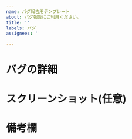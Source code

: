 ```yaml
---
name: バグ報告用テンプレート
about: バグ報告にご利用ください。
title: ''
labels: バグ
assignees: ''

---
```


<!--  報告作成時には、関連する画面のタグを付けて投稿していただけると助かります。-->

# バグの詳細
<!--  バグが起きる手順や楽曲等、具体的にお知らせください。-->

# スクリーンショット(任意)


# 備考欄
